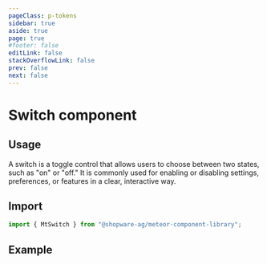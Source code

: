 ```yaml
---
pageClass: p-tokens
sidebar: true
aside: true
page: true
#footer: false
editLink: false
stackOverflowLink: false
prev: false
next: false
---
```


<script setup>
  import  SwagStorybookIframe  from '../../components/storybook/SwagStorybookIframe.vue'
</script>

# Switch component

## Usage

A switch is a toggle control that allows users to choose between two states, such as "on" or "off." It is commonly used for enabling or disabling settings, preferences, or features in a clear, interactive way.

## Import

```js
import { MtSwitch } from "@shopware-ag/meteor-component-library";
```

## Example

<SwagStorybookIframe group="form" component="mt-switch"></SwagStorybookIframe>
